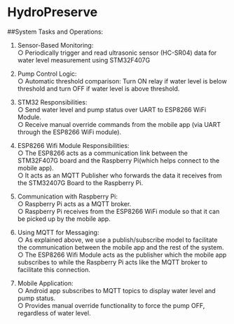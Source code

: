 # HydroPreserve

##System Tasks and Operations:

1. Sensor-Based Monitoring:<br>
○ Periodically trigger and read ultrasonic sensor (HC-SR04) data for water level measurement using STM32F407G <br>

2. Pump Control Logic:<br>
○ Automatic threshold comparison: Turn ON relay if water level is below threshold and turn OFF if water level is above threshold.<br>

3. STM32 Responsibilities:<br>
○ Send water level and pump status over UART to ESP8266 WiFi Module.<br>
○ Receive manual override commands from the mobile app (via UART through the ESP8266 WiFi module).<br>

4. ESP8266 Wifi Module Responsibilities:<br>
○ The ESP8266 acts as a communication link between the STM32F407G board and the Raspberry Pi(which helps connect to the mobile app).<br>
○ It acts as an MQTT Publisher who forwards the data it receives from the STM32407G Board to the Raspberry Pi.<br>

6. Communication with Raspberry Pi:<br>
○ Raspberry Pi acts as a MQTT broker.<br>
○ Raspberry Pi receives from the ESP8266 WiFi module so that it can be picked up by the mobile app.<br>

7. Using MQTT for Messaging:<br>
○ As explained above, we use a publish/subscribe model to facilitate the communication between the mobile app and the rest of the system.<br>
○ The ESP8266 Wifi Module acts as the publisher which the mobile app subscribes to while the Raspberry Pi acts like the MQTT broker to facilitate this connection.<br>

8. Mobile Application:<br>
○ Android app subscribes to MQTT topics to display water level and pump status.<br>
○ Provides manual override functionality to force the pump OFF, regardless of water level.<br>
